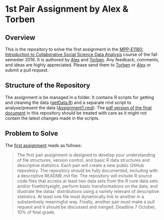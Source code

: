 # 1st Pair Assignment by Alex & Torben
## Overview
This is the repository to solve the first assignment in the [MPP-E1180: Introduction to Collaborative Social Science Data Analysis](https://github.com/HertieDataScience) course of the fall semester 2016. It is authored by [Alex](https://github.com/corrod3) and [Torben](https://github.com/torbatschow). Any feedback, comments, and ideas are highly appreciated. Please send them to <a href="mailto:t.klausa@mpp.hertie-school.org">Torben</a> or <a href="mailto:a.sacharow@mpp.hertie-school.org">Alex</a> or submit a pull request.

## Structure of the Repository
The assignment is be managed in a folder. It contains R scripts for getting and cleaning the data ([getData.R](https://github.com/torbatschow/1st-Pair-Assignment/blob/master/getData.R)) and a separate rmd script to analyse/present the data ([Assignment1.rmd](https://github.com/torbatschow/1st-Pair-Assignment/blob/master/Assignment1.rmd)).
The [pdf version of the final document](https://github.com/torbatschow/1st-Pair-Assignment/blob/master/Assignment1.pdf) in this repository should be treated with care as it might not contain the latest changes made in the scripts.

## Problem to Solve
The [first assignment](https://github.com/HertieDataScience/SyllabusAndLectures/blob/master/README.md) reads as follows:
>The first pair assignment is designed to develop your understanding of file structures, version control, and basic R data structures and descriptive statistics. Each pair will create a new public GitHub repository. The repository should be fully documented, including with a descriptive README.md file. The repository will include R source code files that access at least two data sets from the R core data sets and/or fivethirtyeight, perform basic transformations on the data, and illustrate the datas' distributions using a variety relevant of descriptive statistics. At least one file must dynamically link to another in a substantively meaningful way. Finally, another pair must make a pull request and it should be discussed and merged. Deadline 7 October, 10% of final grade.